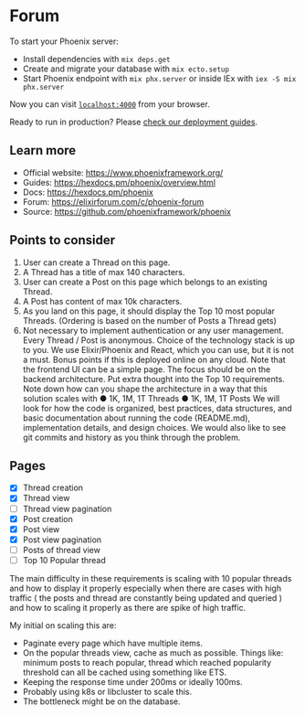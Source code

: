 # Forum

To start your Phoenix server:

  * Install dependencies with `mix deps.get`
  * Create and migrate your database with `mix ecto.setup`
  * Start Phoenix endpoint with `mix phx.server` or inside IEx with `iex -S mix phx.server`

Now you can visit [`localhost:4000`](http://localhost:4000) from your browser.

Ready to run in production? Please [check our deployment guides](https://hexdocs.pm/phoenix/deployment.html).

## Learn more

  * Official website: https://www.phoenixframework.org/
  * Guides: https://hexdocs.pm/phoenix/overview.html
  * Docs: https://hexdocs.pm/phoenix
  * Forum: https://elixirforum.com/c/phoenix-forum
  * Source: https://github.com/phoenixframework/phoenix

## Points to consider
  1. User can create a Thread on this page.
  2. A Thread has a title of max 140 characters.
  3. User can create a Post on this page which belongs to an existing Thread.
  4. A Post has content of max 10k characters.
  5. As you land on this page, it should display the Top 10 most popular Threads. (Ordering
  is based on the number of Posts a Thread gets)
  6. Not necessary to implement authentication or any user management. Every Thread / Post is anonymous.
Choice of the technology stack is up to you. We use Elixir/Phoenix and React, which you can use, but it is not a must. Bonus points if this is deployed online on any cloud. Note that the frontend UI can be a simple page. The focus should be on the backend architecture.
Put extra thought into the Top 10 requirements. Note down how can you shape the architecture in a way that this solution scales with
● 1K, 1M, 1T Threads
● 1K, 1M, 1T Posts
We will look for how the code is organized, best practices, data structures, and basic documentation about running the code (README.md), implementation details, and design choices. We would also like to see git commits and history as you think through the problem.

## Pages
- [x] Thread creation
- [x] Thread view
- [ ] Thread view pagination
- [x] Post creation
- [x] Post view
- [x] Post view pagination
- [ ] Posts of thread view
- [ ] Top 10 Popular thread

The main difficulty in these requirements is scaling with 10 popular threads and how to display it properly especially when there are cases with high traffic ( the posts and thread are constantly being updated and queried ) and how to scaling it properly as there are spike of high traffic.

My initial on scaling this are:
- Paginate every page which have multiple items.
- On the popular threads view, cache as much as possible. Things like: minimum posts to reach popular, thread which reached popularity threshold can all be cached using something like ETS.
- Keeping the response time under 200ms or ideally 100ms.
- Probably using k8s or libcluster to scale this.
- The bottleneck might be on the database.
